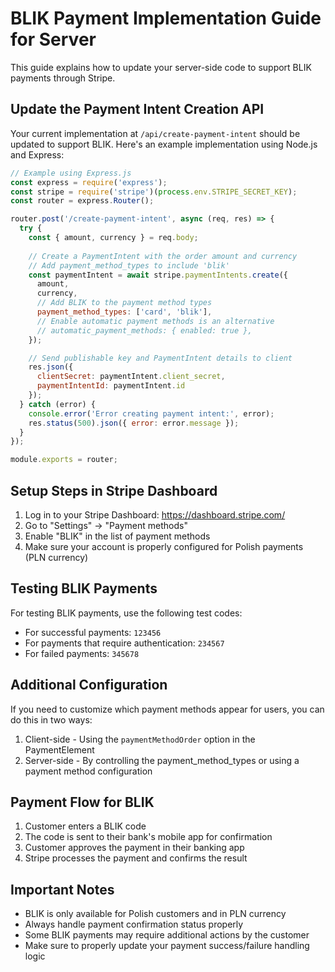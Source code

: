 # BLIK Payment Implementation Guide for Server

This guide explains how to update your server-side code to support BLIK payments through Stripe.

## Update the Payment Intent Creation API

Your current implementation at `/api/create-payment-intent` should be updated to support BLIK. Here's an example implementation using Node.js and Express:

```javascript
// Example using Express.js
const express = require('express');
const stripe = require('stripe')(process.env.STRIPE_SECRET_KEY);
const router = express.Router();

router.post('/create-payment-intent', async (req, res) => {
  try {
    const { amount, currency } = req.body;
    
    // Create a PaymentIntent with the order amount and currency
    // Add payment_method_types to include 'blik'
    const paymentIntent = await stripe.paymentIntents.create({
      amount,
      currency,
      // Add BLIK to the payment method types
      payment_method_types: ['card', 'blik'],
      // Enable automatic payment methods is an alternative
      // automatic_payment_methods: { enabled: true },
    });

    // Send publishable key and PaymentIntent details to client
    res.json({
      clientSecret: paymentIntent.client_secret,
      paymentIntentId: paymentIntent.id
    });
  } catch (error) {
    console.error('Error creating payment intent:', error);
    res.status(500).json({ error: error.message });
  }
});

module.exports = router;
```

## Setup Steps in Stripe Dashboard

1. Log in to your Stripe Dashboard: https://dashboard.stripe.com/
2. Go to "Settings" → "Payment methods"
3. Enable "BLIK" in the list of payment methods
4. Make sure your account is properly configured for Polish payments (PLN currency)

## Testing BLIK Payments

For testing BLIK payments, use the following test codes:

- For successful payments: `123456`
- For payments that require authentication: `234567`
- For failed payments: `345678`

## Additional Configuration

If you need to customize which payment methods appear for users, you can do this in two ways:

1. Client-side - Using the `paymentMethodOrder` option in the PaymentElement
2. Server-side - By controlling the payment_method_types or using a payment method configuration

## Payment Flow for BLIK

1. Customer enters a BLIK code
2. The code is sent to their bank's mobile app for confirmation
3. Customer approves the payment in their banking app
4. Stripe processes the payment and confirms the result

## Important Notes

- BLIK is only available for Polish customers and in PLN currency
- Always handle payment confirmation status properly
- Some BLIK payments may require additional actions by the customer
- Make sure to properly update your payment success/failure handling logic 